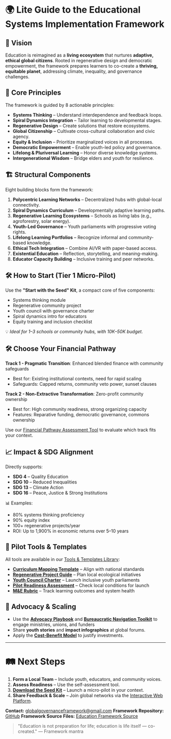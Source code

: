 # 🌍 **Lite Guide to the Educational Systems Implementation Framework**

## 🔭 Vision

Education is reimagined as a **living ecosystem** that nurtures **adaptive, ethical global citizens**. Rooted in regenerative design and democratic empowerment, the framework prepares learners to co-create a **thriving, equitable planet**, addressing climate, inequality, and governance challenges.

## 🧭 Core Principles

The framework is guided by 8 actionable principles:

* **Systems Thinking** – Understand interdependence and feedback loops.
* **Spiral Dynamics Integration** – Tailor learning to developmental stages.
* **Regenerative Design** – Create solutions that restore ecosystems.
* **Global Citizenship** – Cultivate cross-cultural collaboration and civic agency.
* **Equity & Inclusion** – Prioritize marginalized voices in all processes.
* **Democratic Empowerment** – Enable youth-led policy and governance.
* **Lifelong & Pluriversal Learning** – Honor diverse knowledge systems.
* **Intergenerational Wisdom** – Bridge elders and youth for resilience.

## 🏗️ Structural Components

Eight building blocks form the framework:

1. **Polycentric Learning Networks** – Decentralized hubs with global-local connectivity.
2. **Spiral Dynamics Curriculum** – Developmentally adaptive learning paths.
3. **Regenerative Learning Ecosystems** – Schools as living labs (e.g., agroforestry, solar energy).
4. **Youth-Led Governance** – Youth parliaments with progressive voting rights.
5. **Lifelong Learning Portfolios** – Recognize informal and community-based knowledge.
6. **Ethical Tech Integration** – Combine AI/VR with paper-based access.
7. **Existential Education** – Reflection, storytelling, and meaning-making.
8. **Educator Capacity Building** – Inclusive training and peer networks.

## 🛠️ How to Start (Tier 1 Micro-Pilot)

Use the **"Start with the Seed" Kit**, a compact core of five components:

* Systems thinking module
* Regenerative community project
* Youth council with governance charter
* Spiral dynamics intro for educators
* Equity training and inclusion checklist

💡 *Ideal for 1–3 schools or community hubs, with $10K–$50K budget.*

## 🛠️ Choose Your Financial Pathway

**Track 1 - Pragmatic Transition**: Enhanced blended finance with community safeguards
- Best for: Existing institutional contexts, need for rapid scaling
- Safeguards: Capped returns, community veto power, sunset clauses

**Track 2 - Non-Extractive Transformation**: Zero-profit community ownership
- Best for: High community readiness, strong organizing capacity
- Features: Reparative funding, democratic governance, commons ownership

Use our [Financial Pathway Assessment Tool](/frameworks/tools/education/financial-pathway-assessment.pdf) to evaluate which track fits your context.

## 📈 Impact & SDG Alignment

Directly supports:

* **SDG 4** – Quality Education
* **SDG 10** – Reduced Inequalities
* **SDG 13** – Climate Action
* **SDG 16** – Peace, Justice & Strong Institutions

📊 Examples:

* 80% systems thinking proficiency
* 90% equity index
* 100+ regenerative projects/year
* ROI: Up to 1,900% in economic returns over 5–10 years

## 🧪 Pilot Tools & Templates

All tools are available in our [Tools & Templates Library](/frameworks/tools/education):

* **[Curriculum Mapping Template](/frameworks/tools/education/curriculum-mapping-template-en.pdf)** – Align with national standards
* **[Regenerative Project Guide](/frameworks/tools/education/regenerative-project-guide-en.pdf)** – Plan local ecological initiatives
* **[Youth Council Charter](/frameworks/tools/education/youth-council-charter-en.pdf)** – Launch inclusive youth parliaments
* **[Pilot Readiness Assessment](/frameworks/tools/education/pilot-readiness-self-assessment-tool-en.pdf)** – Check local conditions for launch
* **[M&E Rubric](/frameworks/tools/education/mne-rubric-template-en.pdf)** – Track learning outcomes and system health

## 📣 Advocacy & Scaling

* Use the **[Advocacy Playbook](/frameworks/tools/education/advocacy-playbook-en.pdf)** and **[Bureaucratic Navigation Toolkit](/frameworks/tools/education/bureaucratic-navigation-toolkit-en.pdf)** to engage ministries, unions, and funders
* Share **youth stories** and **impact infographics** at global forums.
* Apply the **[Cost-Benefit Model](/frameworks/tools/education/cost-benefit-analysis-model-en.pdf)** to justify investments.

---

# 🛤️ Next Steps

1. **Form a Local Team** – Include youth, educators, and community voices.
2. **Assess Readiness** – Use the self-assessment tool.
3. **[Download the Seed Kit](/frameworks/tools/education/seed-kit.zip)** – Launch a micro-pilot in your context.
4. **Share Feedback & Scale** – Join global networks via the [Interactive Web Platform](/platform/).

**Contact:** [globalgovernanceframework@gmail.com](mailto:globalgovernanceframework@gmail.com)
**Framework Repository:** [GitHub](https://github.com/GlobalGovernanceFramework/governance-framework-site)
**Framework Source Files:** [Education Framework Source](https://github.com/GlobalGovernanceFramework/governance-framework-site/tree/main/src/lib/content/frameworks/en/implementation/education)

> "Education is not preparation for life; education is life itself — co-created."
> — Framework mantra
